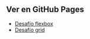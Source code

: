 ## Ver en GitHub Pages 

- [Desafío flexbox](https://facbgnto.github.io/desafioLatamFullStack/flexbox/)
- [Desafío grid](https://facbgnto.github.io/desafioLatamFullStack/Grid/)



